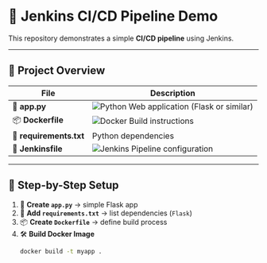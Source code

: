 # 🚀 Jenkins CI/CD Pipeline Demo

This repository demonstrates a simple **CI/CD pipeline** using Jenkins.

---

## 📝 Project Overview

| File | Description |
|------|-------------|
| 🐍 **app.py** | ![Python](https://img.shields.io/badge/Python-3776AB?logo=python&logoColor=white) Web application (Flask or similar) |
| 📦 **Dockerfile** | ![Docker](https://img.shields.io/badge/Docker-2496ED?logo=docker&logoColor=white) Build instructions |
| 📜 **requirements.txt** | Python dependencies |
| 🔧 **Jenkinsfile** | ![Jenkins](https://img.shields.io/badge/Jenkins-D24939?logo=jenkins&logoColor=white) Pipeline configuration |

---

## 📂 Step-by-Step Setup

1. 🐍 **Create `app.py`** → simple Flask app  
2. 📜 **Add `requirements.txt`** → list dependencies (`Flask`)  
3. 📦 **Create `Dockerfile`** → define build process  
4. 🛠 **Build Docker Image**  
   ```bash
   docker build -t myapp .




